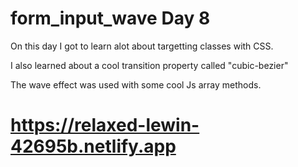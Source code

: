 ﻿# form_input_wave Day 8

On this day I got to learn alot about targetting classes with CSS.

I also learned about a cool transition property called "cubic-bezier"

The wave effect was used with some cool Js array methods.

# https://relaxed-lewin-42695b.netlify.app
